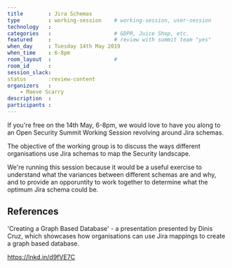 ```yaml
---
title        : Jira Schemas
type         : working-session    # working-session, user-session
technology   :
categories   :                    # GDPR, Juice Shop, etc.
featured     :                    # review with summit team "yes"
when_day     : Tuesday 14th May 2019
when_time    : 6-8pm
room_layout  :                    #
room_id      :
session_slack:
status       :review-content
organizers   :
    - Maeve Scarry
description  :
participants :
---
```


If you're free on the 14th May, 6-8pm, we would love to have you along to an Open Security Summit Working Session revolving around Jira schemas.

The objective of the working group is to discuss the ways different organisations use Jira schemas to map the Security landscape.

We're running this session because it would be a useful exercise to understand what the variances between different schemas are and why, and to provide an opporuntity to work together to determine what the optimum Jira schema could be.

## References
'Creating a Graph Based Database' - a presentation presented by Dinis Cruz, which showcases how organisations can use Jira mappings to create a graph based database.

https://lnkd.in/d9fVE7C




